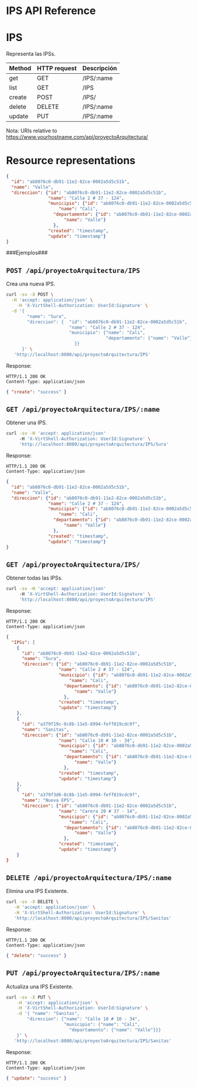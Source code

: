 IPS API Reference
====================

IPS
====
Representa las IPSs.

| Method | HTTP request | Descripción |
| --- | --- | ---- |
| get | GET | /IPS/:name | Obtiene una IPS por nombre. |
| list | GET | /IPS | Obtiene una lista de IPSs. |
| create | POST | /IPS/ | Ingresar una nueva IPS. |
| delete | DELETE | /IPS/:name | Elimina una IPS Existente. |
| update | PUT | /IPS/:name | Actualiza una IPS Existente. |

Nota:
URIs relative to https://www.yourhostname.com/api/proyectoArquitectura/

Resource representations
========================
```json
{
  "id": "ab8076c0-db91-11e2-82ce-0002a5d5c51b",
  "name": "Valle",
  "direccion": {"id": "ab8076c0-db91-11e2-82ce-0002a5d5c51b",
                "name": "Calle 2 # 37 - 124",
                "municipio": {"id": "ab8076c0-db91-11e2-82ce-0002a5d5c51b", 
                    "name": "Cali",
                  "departamento": {"id": "ab8076c0-db91-11e2-82ce-0002a5d5c51b", 
                      "name": "Valle"}
                  },
                "created": "timestamp",
                "update": "timestamp"}
}
```

###Ejemplos###

`POST /api/proyectoArquitectura/IPS`
--------------------------------------------

Crea una nueva IPS.

```sh
curl -sv -X POST \
  -H 'accept: application/json' \
    -H 'X-VirtShell-Authorization: UserId:Signature' \
  -d '{ 
        "name": "Sura",
        "direccion": {  "id": "ab8076c0-db91-11e2-82ce-0002a5d5c51b",
                        "name": "Calle 2 # 37 - 124",
                        "municipio": {"name": "Cali",
                                      "departamento": {"name": "Valle"}
                          }}
      }' \
   'http://localhost:8080/api/proyectoArquitectura/IPS'
```

Response:
```
HTTP/1.1 200 OK
Content-Type: application/json
```
```json
{ "create": "success" }
```

`GET /api/proyectoArquitectura/IPS/:name`
----------------------------------------------

Obtener una IPS.

```sh
curl -sv -H 'accept: application/json' 
     -H 'X-VirtShell-Authorization: UserId:Signature' \ 
     'http://localhost:8080/api/proyectoArquitectura/IPS/Sura'
```

Response:
```
HTTP/1.1 200 OK
Content-Type: application/json
```
```json
{
  "id": "ab8076c0-db91-11e2-82ce-0002a5d5c51b",
  "name": "Valle",
  "direccion": {"id": "ab8076c0-db91-11e2-82ce-0002a5d5c51b",
                "name": "Calle 2 # 37 - 124",
                "municipio": {"id": "ab8076c0-db91-11e2-82ce-0002a5d5c51b", 
                    "name": "Cali",
                  "departamento": {"id": "ab8076c0-db91-11e2-82ce-0002a5d5c51b", 
                      "name": "Valle"}
                  },
                "created": "timestamp",
                "update": "timestamp"}
}
```

`GET /api/proyectoArquitectura/IPS/`
----------------------------------------------

Obtener todas las IPSs.

```sh
curl -sv -H 'accept: application/json' 
     -H 'X-VirtShell-Authorization: UserId:Signature' \ 
     'http://localhost:8080/api/proyectoArquitectura/IPS'
```

Response:
```
HTTP/1.1 200 OK
Content-Type: application/json
```
```json
{
  "IPSs": [
    {
      "id": "ab8076c0-db91-11e2-82ce-0002a5d5c51b",
      "name": "Sura",
      "direccion": {"id": "ab8076c0-db91-11e2-82ce-0002a5d5c51b",
                    "name": "Calle 2 # 37 - 124",
                    "municipio": {"id": "ab8076c0-db91-11e2-82ce-0002a5d5c51b", 
                        "name": "Cali",
                      "departamento": {"id": "ab8076c0-db91-11e2-82ce-0002a5d5c51b", 
                          "name": "Valle"}
                      },
                    "created": "timestamp",
                    "update": "timestamp"}
    },
    {
      "id": "a379f19c-8c8b-11e5-8994-feff819cdc9f",
      "name": "Sanitas",
      "direccion": {"id": "ab8076c0-db91-11e2-82ce-0002a5d5c51b",
                    "name": "Calle 10 # 10 - 34",
                    "municipio": {"id": "ab8076c0-db91-11e2-82ce-0002a5d5c51b", 
                        "name": "Cali",
                      "departamento": {"id": "ab8076c0-db91-11e2-82ce-0002a5d5c51b", 
                          "name": "Valle"}
                      },
                    "created": "timestamp",
                    "update": "timestamp"}
    },
    {
      "id": "a379f3d6-8c8b-11e5-8994-feff819cdc9f",
      "name": "Nueva EPS",
      "direccion": {"id": "ab8076c0-db91-11e2-82ce-0002a5d5c51b",
                    "name": "Carera 20 # 37 - 14",
                    "municipio": {"id": "ab8076c0-db91-11e2-82ce-0002a5d5c51b", 
                        "name": "Cali",
                      "departamento": {"id": "ab8076c0-db91-11e2-82ce-0002a5d5c51b", 
                          "name": "Valle"}
                      },
                    "created": "timestamp",
                    "update": "timestamp"}
    }
}
```

`DELETE /api/proyectoArquitectura/IPS/:name`
----------------------------------------------
Elimina una IPS Existente.

```sh
curl -sv -X DELETE \
   -H 'accept: application/json' \
   -H 'X-VirtShell-Authorization: UserId:Signature' \
   'http://localhost:8080/api/proyectoArquitectura/IPS/Sanitas'
```

Response:
```
HTTP/1.1 200 OK
Content-Type: application/json
```
```json
{ "delete": "success" }
```

`PUT /api/proyectoArquitectura/IPS/:name`
----------------------------------------------

Actualiza una IPS Existente.

```sh
curl -sv -X PUT \
	-H 'accept: application/json' \
   	-H 'X-VirtShell-Authorization: UserId:Signature' \
	-d '{ "name": "Sanitas",
        "direccion": {"name": "Calle 10 # 10 - 34",
                      "municipio": {"name": "Cali",
                        "departamento": {"name": "Valle"}}}
    }' \
   'http://localhost:8080/api/proyectoArquitectura/IPS/Sanitas'
```

Response:
```
HTTP/1.1 200 OK
Content-Type: application/json
```
```json
{ "update": "success" }
```
